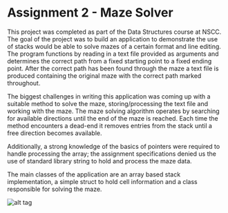# Assignment 2 - Maze Solver

This project was completed as part of the Data Structures course at NSCC. The goal of the project was to build an application to demonstrate the use of stacks would be able to solve mazes of a certain format and line editing. The program functions by reading in a text file provided as arguments and determines the correct path from a fixed starting point to a fixed ending point. After the correct path has been found through the maze a text file is produced containing the original maze with the correct path marked throughout.

The biggest challenges in writing this application was coming up with a suitable method to solve the maze, storing/processing the text file and working with the maze. The maze solving algorithm operates by searching for available directions until the end of the maze is reached. Each time the method encounters a dead-end it removes entries from the stack until a free direction becomes available.

Additionally, a strong knowledge of the basics of pointers were required to handle processing the array; the assignment specifications denied us the use of standard library string to hold and process the maze data.

The main classes of the application are an array based stack implementation, a simple struct to hold cell information and a class responsible for solving the maze.

![alt tag](http://michaelpratt.ca/images/maze.png)

